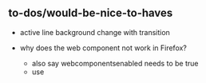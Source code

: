## to-dos/would-be-nice-to-haves

- active line background change with transition
- why does the web component not work in Firefox?
	- also say webcomponentsenabled needs to be true
	- use <template>?
	- is it possible to place the code mirror dependency inside the component only? Browserify??
- iframes or what happens when changing between slides (+multiple audio contexts, multiple CMs)
- push to upstream the fixes in brickpresso
- brickpresso change slides on page up/down only as option (so arrows can be used to navigate the code)
- probably update the brickpresso (deck) css to a recent version, if applicable

- platform.js
	- html imports
		- code mirror encapsulation?
		- ~~~ brick deck
